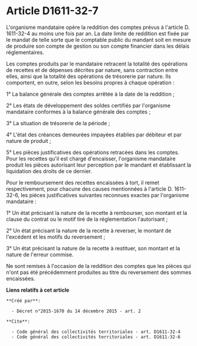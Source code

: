 # Article D1611-32-7

L'organisme mandataire opère la reddition des comptes prévus à l'article D. 1611-32-4 au moins une fois par an. La date
limite de reddition est fixée par le mandat de telle sorte que le comptable public du mandant soit en mesure de produire son
compte de gestion ou son compte financier dans les délais réglementaires. 

Les comptes produits par le mandataire retracent la totalité des opérations de recettes et de dépenses décrites par nature,
sans contraction entre elles, ainsi que la totalité des opérations de trésorerie par nature. Ils comportent, en outre, selon
les besoins propres à chaque opération : 

1° La balance générale des comptes arrêtée à la date de la reddition ; 

2° Les états de développement des soldes certifiés par l'organisme mandataire conformes à la balance générale des comptes ; 

3° La situation de trésorerie de la période ; 

4° L'état des créances demeurées impayées établies par débiteur et par nature de produit ; 

5° Les pièces justificatives des opérations retracées dans les comptes. Pour les recettes qu'il est chargé d'encaisser,
l'organisme mandataire produit les pièces autorisant leur perception par le mandant et établissant la liquidation des droits
de ce dernier. 

Pour le remboursement des recettes encaissées à tort, il remet respectivement, pour chacune des causes mentionnées à
l'article D. 1611-32-6, les pièces justificatives suivantes reconnues exactes par l'organisme mandataire : 

1° Un état précisant la nature de la recette à rembourser, son montant et la clause du contrat ou le motif tiré de la
réglementation l'autorisant ; 

2° Un état précisant la nature de la recette à reverser, le montant de l'excédent et les motifs du reversement ; 

3° Un état précisant la nature de la recette à restituer, son montant et la nature de l'erreur commise. 

Ne sont remises à l'occasion de la reddition des comptes que les pièces qui n'ont pas été précédemment produites au titre du
reversement des sommes encaissées.

**Liens relatifs à cet article**

	**Créé par**:

	  - Décret n°2015-1670 du 14 décembre 2015 - art. 2

	**Cite**:

	  - Code général des collectivités territoriales - art. D1611-32-4
	  - Code général des collectivités territoriales - art. D1611-32-6
